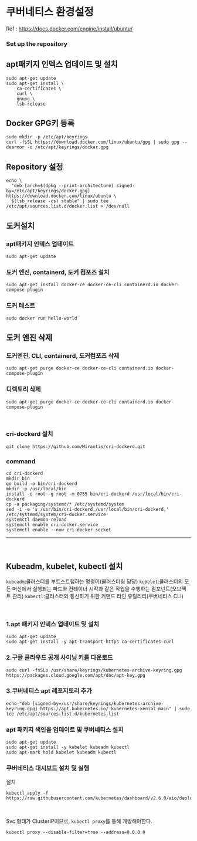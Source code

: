 # 쿠버네티스 환경설정

Ref : https://docs.docker.com/engine/install/ubuntu/

### Set up the repository

## apt패키지 인덱스 업데이트 및 설치

```
sudo apt-get update
sudo apt-get install \
    ca-certificates \
    curl \
    gnupg \
    lsb-release
```

## Docker GPG키 등록

```
sudo mkdir -p /etc/apt/keyrings
curl -fsSL https://download.docker.com/linux/ubuntu/gpg | sudo gpg --dearmor -o /etc/apt/keyrings/docker.gpg
```

## Repository 설정

```
echo \
  "deb [arch=$(dpkg --print-architecture) signed-by=/etc/apt/keyrings/docker.gpg] https://download.docker.com/linux/ubuntu \
  $(lsb_release -cs) stable" | sudo tee /etc/apt/sources.list.d/docker.list > /dev/null
```

## 도커설치

### apt패키지 인덱스 업데이트

```
sudo apt-get update
```

### 도커 엔진, containerd, 도커 컴포즈 설치

```
sudo apt-get install docker-ce docker-ce-cli containerd.io docker-compose-plugin
```

### 도커 테스트

```
sudo docker run hello-world
```

## 도커 엔진 삭제

### 도커엔진, CLI, containerd, 도커컴포즈 삭제

```
sudo apt-get purge docker-ce docker-ce-cli containerd.io docker-compose-plugin
```

### 디렉토리 삭제

```
sudo apt-get purge docker-ce docker-ce-cli containerd.io docker-compose-plugin
```
<br>

### cri-dockerd 설치

```
git clone https://github.com/Mirantis/cri-dockerd.git
```

### command

```
cd cri-dockerd
mkdir bin
go build -o bin/cri-dockerd
mkdir -p /usr/local/bin
install -o root -g root -m 0755 bin/cri-dockerd /usr/local/bin/cri-dockerd
cp -a packaging/systemd/* /etc/systemd/system
sed -i -e 's,/usr/bin/cri-dockerd,/usr/local/bin/cri-dockerd,' /etc/systemd/system/cri-docker.service
systemctl daemon-reload
systemctl enable cri-docker.service
systemctl enable --now cri-docker.socket
```
---

<br>

## Kubeadm, kubelet, kubectl 설치

 ```kubeadm```:클러스터를 부트스트랩하는 명령어(클러스터링 담당)
```kubelet```:클러스터의 모든 머신에서 실행되는 파드와 컨테이너 시작과 같은 작업을 수행하는 컴포넌트(오브젝트 관리)
```kubectl```:클러스터와 통신하기 위한 커맨드 라인 유틸리티(쿠버네티스 CLI)

<br>

### 1.apt 패키지 인덱스 업데이트 및 설치

```
sudo apt-get update
sudo apt-get install -y apt-transport-https ca-certificates curl
```

### 2.구글 클라우드 공개 사이닝 키를 다운로드

```
sudo curl -fsSLo /usr/share/keyrings/kubernetes-archive-keyring.gpg https://packages.cloud.google.com/apt/doc/apt-key.gpg
```

### 3.쿠버네티스 apt 레포지토리 추가

```
echo "deb [signed-by=/usr/share/keyrings/kubernetes-archive-keyring.gpg] https://apt.kubernetes.io/ kubernetes-xenial main" | sudo tee /etc/apt/sources.list.d/kubernetes.list
```

### apt 패키지 색인을 업데이트 및 쿠버네티스 설치

```
sudo apt-get update
sudo apt-get install -y kubelet kubeadm kubectl
sudo apt-mark hold kubelet kubeadm kubectl
```

### 쿠버네티스 대시보드 설치 및 실행

설치

```
kubectl apply -f https://raw.githubusercontent.com/kubernetes/dashboard/v2.6.0/aio/deploy/recommended.yaml
```

<br>

Svc 형태가 ClusterIP이므로, ```kubectl proxy```를 통해 개방해야한다.


```
kubectl proxy --disable-filter=true --address=0.0.0.0
```